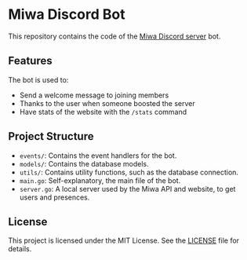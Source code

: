 # Miwa Discord Bot

This repository contains the code of the [Miwa Discord server](https://discord.gg/miwa) bot.

## Features

The bot is used to:
- Send a welcome message to joining members
- Thanks to the user when someone boosted the server
- Have stats of the website with the `/stats` command

## Project Structure

- `events/`: Contains the event handlers for the bot.
- `models/`: Contains the database models.
- `utils/`: Contains utility functions, such as the database connection.
- `main.go`: Self-explanatory, the main file of the bot.
- `server.go`: A local server used by the Miwa API and website, to get users and presences. 

## License

This project is licensed under the MIT License. See the [LICENSE](LICENSE) file for details.